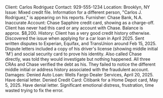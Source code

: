 Client: Carlos Rodriguez
Contact: 929-555-1234
Location: Brooklyn, NY
Issue: Mixed credit file. Information for a different person, "Carlos J. Rodriguez," is appearing on his reports.
Furnisher: Chase Bank, N.A.
Inaccurate Account: Chase Sapphire credit card, showing as a charge-off. Client has never had this card or any account with Chase. Balance is approx. $8,200.
History:
Client has a very good credit history otherwise.
Discovered the issue when applying for a car loan in April 2025.
Sent written disputes to Experian, Equifax, and TransUnion around Feb 15, 2025.
Dispute letters included a copy of his driver's license (showing middle initial 'M') and social security card to prove his identity.
Also called Chase directly, was told they would investigate but nothing happened.
All three CRAs and Chase verified the debt as his. They failed to notice the different middle initial or address history associated with the fraudulent account.
Damages:
Denied Auto Loan: Wells Fargo Dealer Services, April 20, 2025. Have denial letter.
Denied Credit Card: Citibank for a Home Depot card, May 5, 2025. Have denial letter.
Significant emotional distress, frustration, time wasted trying to fix the error.